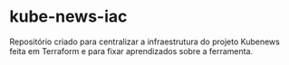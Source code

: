 # kube-news-iac
Repositório criado para centralizar a infraestrutura do projeto Kubenews feita em Terraform e para fixar aprendizados sobre a ferramenta.
